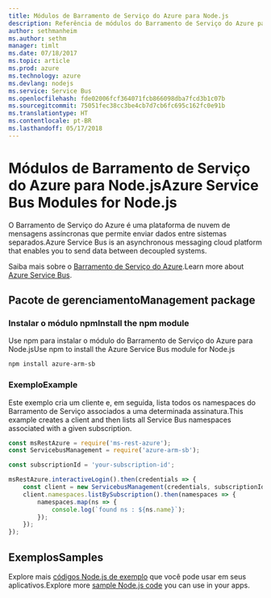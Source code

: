 ```yaml
---
title: Módulos de Barramento de Serviço do Azure para Node.js
description: Referência de módulos do Barramento de Serviço do Azure para Node.js
author: sethmanheim
ms.author: sethm
manager: timlt
ms.date: 07/18/2017
ms.topic: article
ms.prod: azure
ms.technology: azure
ms.devlang: nodejs
ms.service: Service Bus
ms.openlocfilehash: fde02006fcf364071fcb866098dba7fcd3b1c07b
ms.sourcegitcommit: 75051fec38cc3be4cb7d7cb6fc695c162fc0e91b
ms.translationtype: HT
ms.contentlocale: pt-BR
ms.lasthandoff: 05/17/2018
---
```

# <a name="azure-service-bus-modules-for-nodejs"></a><span data-ttu-id="79e94-103">Módulos de Barramento de Serviço do Azure para Node.js</span><span class="sxs-lookup"><span data-stu-id="79e94-103">Azure Service Bus Modules for Node.js</span></span>

<span data-ttu-id="79e94-104">O Barramento de Serviço do Azure é uma plataforma de nuvem de mensagens assíncronas que permite enviar dados entre sistemas separados.</span><span class="sxs-lookup"><span data-stu-id="79e94-104">Azure Service Bus is an asynchronous messaging cloud platform that enables you to send data between decoupled systems.</span></span>

<span data-ttu-id="79e94-105">Saiba mais sobre o [Barramento de Serviço do Azure](https://docs.microsoft.com/azure/service-bus-messaging/service-bus-messaging-overview).</span><span class="sxs-lookup"><span data-stu-id="79e94-105">Learn more about [Azure Service Bus](https://docs.microsoft.com/azure/service-bus-messaging/service-bus-messaging-overview).</span></span>

## <a name="management-package"></a><span data-ttu-id="79e94-106">Pacote de gerenciamento</span><span class="sxs-lookup"><span data-stu-id="79e94-106">Management package</span></span>

### <a name="install-the-npm-module"></a><span data-ttu-id="79e94-107">Instalar o módulo npm</span><span class="sxs-lookup"><span data-stu-id="79e94-107">Install the npm module</span></span>

<span data-ttu-id="79e94-108">Use npm para instalar o módulo do Barramento de Serviço do Azure para Node.js</span><span class="sxs-lookup"><span data-stu-id="79e94-108">Use npm to install the Azure Service Bus module for Node.js</span></span>

```bash
npm install azure-arm-sb
```

### <a name="example"></a><span data-ttu-id="79e94-109">Exemplo</span><span class="sxs-lookup"><span data-stu-id="79e94-109">Example</span></span>

<span data-ttu-id="79e94-110">Este exemplo cria um cliente e, em seguida, lista todos os namespaces do Barramento de Serviço associados a uma determinada assinatura.</span><span class="sxs-lookup"><span data-stu-id="79e94-110">This example creates a client and then lists all Service Bus namespaces associated with a given subscription.</span></span>

```javascript
const msRestAzure = require('ms-rest-azure');
const ServicebusManagement = require('azure-arm-sb');

const subscriptionId = 'your-subscription-id';

msRestAzure.interactiveLogin().then(credentials => {
    const client = new ServicebusManagement(credentials, subscriptionId);
    client.namespaces.listBySubscription().then(namespaces => {
        namespaces.map(ns => {
            console.log(`found ns : ${ns.name}`);
        });
    });
});
```

## <a name="samples"></a><span data-ttu-id="79e94-111">Exemplos</span><span class="sxs-lookup"><span data-stu-id="79e94-111">Samples</span></span>

<span data-ttu-id="79e94-112">Explore mais [códigos Node.js de exemplo](https://azure.microsoft.com/resources/samples/?platform=nodejs) que você pode usar em seus aplicativos.</span><span class="sxs-lookup"><span data-stu-id="79e94-112">Explore more [sample Node.js code](https://azure.microsoft.com/resources/samples/?platform=nodejs) you can use in your apps.</span></span>
